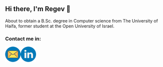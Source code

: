 ## Hi there, I'm Regev 👋

About to obtain a B.Sc. degree in Computer science from The University of Haifa, former student at the Open University of Israel. 

<!--
**AloniRegev/AloniRegev** is a ✨ _special_ ✨ repository because its `README.md` (this file) appears on your GitHub profile.

Here are some ideas to get you started:

- 🔭 I’m currently working on ...
- 🌱 I’m currently learning ...
- 👯 I’m looking to collaborate on ...
- 🤔 I’m looking for help with ...
- 💬 Ask me about ...
- 📫 How to reach me: ...
- 😄 Pronouns: ...
- ⚡ Fun fact: ...
-->
### Contact me in:

<a href="mailto:aloniregev@gmail.com">
  <img align="left" alt="Regev Aloni Linkdin" width="50px" src="./Images/mail.png" />
</a>

<a href="https://www.linkedin.com/in/aloniregev">
  <img align="left" alt="Regev Aloni Linkdin" width="50px" src="./Images/linkedin.png" />
</a>


